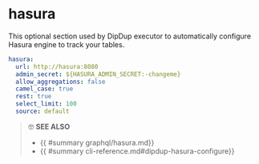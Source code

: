 # hasura

This optional section used by DipDup executor to automatically configure Hasura engine to track your tables.

```yaml
hasura:
  url: http://hasura:8080
  admin_secret: ${HASURA_ADMIN_SECRET:-changeme}
  allow_aggregations: false
  camel_case: true
  rest: true
  select_limit: 100
  source: default
```

> 🤓 **SEE ALSO**
>
> * {{ #summary graphql/hasura.md}}
> * {{ #summary cli-reference.md#dipdup-hasura-configure}}
